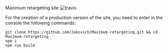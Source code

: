Maximum retargeting site ![travis](https://travis-ci.org/Jakovich/Maximum-retargeting.svg?branch=master) 

For the creation of a production version of the site, you need to  enter in the console the following commands:
 
    git clone https://github.com/Jakovich/Maximum-retargeting.git && cd Maximum-retargeting
    npm i
    npm run build

 